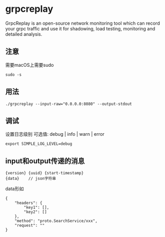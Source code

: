 # grpcreplay
GrpcReplay is an open-source network monitoring tool which can record your grpc traffic and use it for shadowing, load testing, monitoring and detailed analysis.

## 注意
需要macOS上需要sudo
```
sudo -s
```

## 用法
```
./grpcreplay --input-raw="0.0.0.0:8080" --output-stdout
```

## 调试
设置日志级别
可选值: debug | info | warn | error
```
export SIMPLE_LOG_LEVEL=debug
```

## input和output传递的消息
```
{version} {uuid} {start-timestamp} 
{data}    // json字符串
```

data形如
```
{
	"headers": {
		"key1": [],
		"key2": []
	},
	"method": "proto.SearchService/xxx",
	"request": ""
}
```